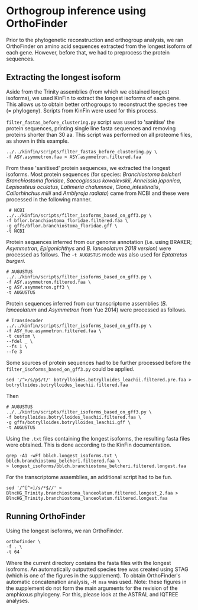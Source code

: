 # Orthogroup inference using OrthoFinder

Prior to the phylogenetic reconstruction and orthogroup analysis, we ran OrthoFinder on amino acid sequences extracted from the longest isoform of each gene. However, before that, we had to preprocess the protein sequences.

## Extracting the longest isoform

Aside from the Trinity assemblies (from which we obtained longest isoforms), we used KinFin to extract the longest isoforms of each gene. This allows us to obtain better orthogroups to reconstruct the species tree (= phylogeny). Scripts from KinFin were used for this process.

`filter_fastas_before_clustering.py` script was used to 'sanitise' the protein sequences, printing single line fasta sequences and removing proteins shorter than 30 aa. This script was performed on all proteome files, as shown in this example.

```
../../kinfin/scripts/filter_fastas_before_clustering.py \
-f ASY.asymmetron.faa > ASY.asymmetron.filtered.faa
```

From these 'sanitised' protein sequences, we extracted the longest isoforms. Most protein sequences (for species: _Branchiostoma belcheri_
_Branchiostoma floridae_, _Saccoglossus kowalevskii_, _Anneissia japonica_, _Lepisosteus oculatus_, _Latimeria chalumnae_, _Ciona_intestinalis_, _Callorhinchus milii_ and _Amblyraja radiata_) came from NCBI and these were processed in the following manner.

```
 # NCBI
../../kinfin/scripts/filter_isoforms_based_on_gff3.py \
-f bflor.branchiostoma_floridae.filtered.faa \
-g gffs/bflor.branchiostoma_floridae.gff \
-t NCBI
```
 
Protein sequences inferred from our genome annotation (i.e. using BRAKER; _Asymmetron_, _Epigonichthys_ and _B. lanceolatum 2018 version_) were processed as follows. The `-t AUGUSTUS` mode was also used for _Eptatretus burgeri_.

```
# AUGUSTUS
../../kinfin/scripts/filter_isoforms_based_on_gff3.py \
-f ASY.asymmetron.filtered.faa \
-g ASY.asymmetron.gff3 \
-t AUGUSTUS
```

Protein sequences inferred from our transcriptome assemblies (_B. lanceolatum_ and _Asymmetron_ from Yue 2014) were processed as follows.

```
# Transdecoder
../../kinfin/scripts/filter_isoforms_based_on_gff3.py \
-f ASY_Yue.asymmetron.filtered.faa \
-t custom \
--fdel _ \
--fs 1 \
--fe 3
```

Some sources of protein sequences had to be further processed before the `filter_isoforms_based_on_gff3.py` could be applied.

```
sed '/^>/s/p$/t/' botrylloides.botrylloides_leachii.filtered.pre.faa > botrylloides.botrylloides_leachii.filtered.faa
```
Then
```
# AUGUSTUS
../../kinfin/scripts/filter_isoforms_based_on_gff3.py \
-f botrylloides.botrylloides_leachii.filtered.faa \
-g gffs/botrylloides.botrylloides_leachii.gff \
-t AUGUSTUS
```

Using the `.txt` files containing the longest isoforms, the resulting fasta files were obtained. This is done according to the KinFin documentation.
```
grep -A1 -wFf bblch.longest_isoforms.txt \
bblch.branchiostoma_belcheri.filtered.faa \
> longest_isoforms/bblch.branchiostoma_belcheri.filtered.longest.faa
```

For the transcriptome assemblies, an additional script had to be fun.

```
sed '/^[^>]/s/*$//' < BlncHG_Trinity.branchiostoma_lanceolatum.filtered.longest_2.faa > BlncHG_Trinity.branchiostoma_lanceolatum.filtered.longest.faa
```

## Running OrthoFinder

Using the longest isoforms, we ran OrthoFinder.

```
orthofinder \
-f . \
-t 64
```

Where the current directory contains the fasta files with the longest isofroms. An automatically outputted species tree was created using STAG (which is one of the figures in the supplement). To obtain OrthoFinder's automatic concatenation analysis, `-M msa` was used. Note: these figures in the supplement do not form the main arguments for the revision of the amphioxus phylogeny. For this, please look at the ASTRAL and IQTREE analyses.
